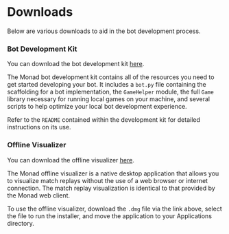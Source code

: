# Downloads

Below are various downloads to aid in the bot development process.

### Bot Development Kit

You can download the bot development kit [here](https://s3.amazonaws.com/monad-assets/devkit.zip).

The Monad bot development kit contains all of the resources you need to get started
developing your bot. It includes a `bot.py` file containing the scaffolding for a
bot implementation, the `GameHelper` module, the full `Game` library necessary for
running local games on your machine, and several scripts to help optimize your local
bot development experience.

Refer to the `README` contained within the development kit for detailed instructions
on its use.

### Offline Visualizer

You can download the offline visualizer [here](https://s3.amazonaws.com/monad-assets/monad-visualizer-0.1.0.dmg).

The Monad offline visualizer is a native desktop application that allows you
to visualize match replays without the use of a web browser or internet connection.
The match replay visualization is identical to that provided by the Monad web client.

To use the offline visualizer, download the `.dmg` file via the link above,
select the file to run the installer, and move the application to your Applications
directory.

<div style="padding-bottom:50px"></div>
